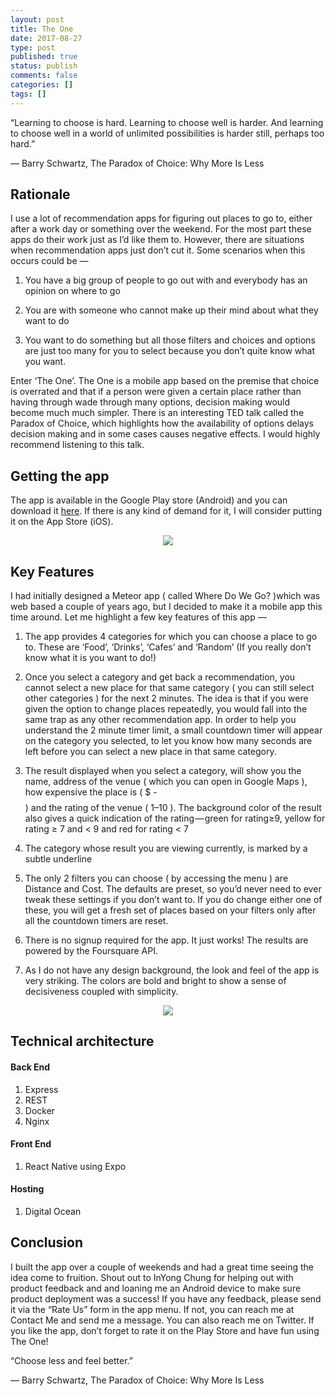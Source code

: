 ```yaml
---
layout: post
title: The One
date: 2017-08-27
type: post
published: true
status: publish
comments: false
categories: []
tags: []
---
```


“Learning to choose is hard. Learning to choose well is harder. And learning to choose well in a world of unlimited possibilities is harder still, perhaps too hard.”

― Barry Schwartz, The Paradox of Choice: Why More Is Less

## Rationale

I use a lot of recommendation apps for figuring out places to go to, either after a work day or something over the weekend. For the most part these apps do their work just as I’d like them to. However, there are situations when recommendation apps just don’t cut it. Some scenarios when this occurs could be —

1. You have a big group of people to go out with and everybody has an opinion on where to go

2. You are with someone who cannot make up their mind about what they want to do

3. You want to do something but all those filters and choices and options are just too many for you to select because you don’t quite know what you want.

Enter ‘The One’. The One is a mobile app based on the premise that choice is overrated and that if a person were given a certain place rather than having through wade through many options, decision making would become much much simpler. There is an interesting TED talk called the Paradox of Choice, which highlights how the availability of options delays decision making and in some cases causes negative effects. I would highly recommend listening to this talk.

## Getting the app

The app is available in the Google Play store (Android) and you can download it [here](https://play.google.com/store/search?q=org.tnc.theone&hl=en). If there is any kind of demand for it, I will consider putting it on the App Store (iOS).

<p align="center">
  <img src ="https://arjunrao87.github.io/assets/img/blog-posts/options.png"/>
</p>

## Key Features

I had initially designed a Meteor app ( called Where Do We Go? )which was web based a couple of years ago, but I decided to make it a mobile app this time around. Let me highlight a few key features of this app —

1. The app provides 4 categories for which you can choose a place to go to. These are ‘Food’, ‘Drinks’, ‘Cafes’ and ‘Random’ (If you really don’t know what it is you want to do!)

2. Once you select a category and get back a recommendation, you cannot select a new place for that same category ( you can still select other categories ) for the next 2 minutes. The idea is that if you were given the option to change places repeatedly, you would fall into the same trap as any other recommendation app. In order to help you understand the 2 minute timer limit, a small countdown timer will appear on the category you selected, to let you know how many seconds are left before you can select a new place in that same category.

3. The result displayed when you select a category, will show you the name, address of the venue ( which you can open in Google Maps ), how expensive the place is ( $ -$$$$ ) and the rating of the venue ( 1–10 ). The background color of the result also gives a quick indication of the rating — green for rating≥9, yellow for rating ≥ 7 and < 9 and red for rating < 7

4. The category whose result you are viewing currently, is marked by a subtle underline

5. The only 2 filters you can choose ( by accessing the menu ) are Distance and Cost. The defaults are preset, so you’d never need to ever tweak these settings if you don’t want to. If you do change either one of these, you will get a fresh set of places based on your filters only after all the countdown timers are reset.

6. There is no signup required for the app. It just works! The results are powered by the Foursquare API.

7. As I do not have any design background, the look and feel of the app is very striking. The colors are bold and bright to show a sense of decisiveness coupled with simplicity.

<p align="center">
  <img src ="https://arjunrao87.github.io/assets/img/blog-posts/v1.png"/>
</p>

## Technical architecture

#### Back End

1. Express
2. REST
3. Docker
4. Nginx

#### Front End

1. React Native using Expo

#### Hosting

1. Digital Ocean

## Conclusion

I built the app over a couple of weekends and had a great time seeing the idea come to fruition. Shout out to InYong Chung for helping out with product feedback and and loaning me an Android device to make sure product deployment was a success! If you have any feedback, please send it via the “Rate Us” form in the app menu. If not, you can reach me at Contact Me and send me a message. You can also reach me on Twitter. If you like the app, don’t forget to rate it on the Play Store and have fun using The One!

“Choose less and feel better.”

― Barry Schwartz, The Paradox of Choice: Why More Is Less
